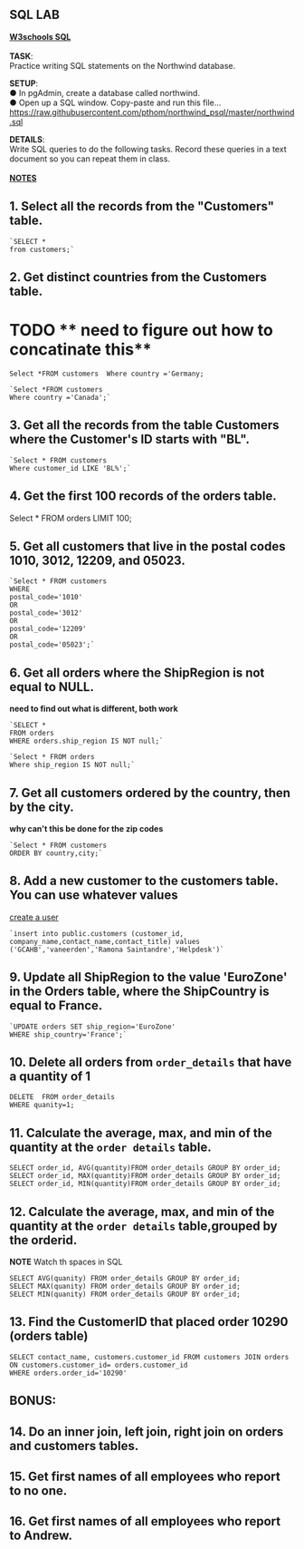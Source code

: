 ## SQL LAB 

**[W3schools SQL](https://www.w3schools.com/sql/default.asp)**<br>  
**TASK**:  
Practice writing SQL statements on the Northwind database. <br> 

**SETUP**:  
● In pgAdmin, create a database called northwind.  
● Open up a SQL window. Copy-paste and run this file...  
https://raw.githubusercontent.com/pthom/northwind_psql/master/northwind.sql  

**DETAILS**:  
Write SQL queries to do the following tasks. Record these queries in a text document so you
can repeat them in class. <br>   
[**NOTES**](https://www.postgresqltutorial.com/postgresql-select/)

## 1. Select all the records from the "Customers" table.   


```pgsql
`SELECT *
from customers;`
```


## 2. Get distinct countries from the Customers table.

# TODO ** need to figure out how to concatinate this**

`Select *FROM customers 
Where country ='Germany;`

```pgsql
`Select *FROM customers 
Where country ='Canada';`
```


## 3. Get all the records from the table Customers where the Customer's ID starts with "BL".  


```pgsql
`Select * FROM customers 
Where customer_id LIKE 'BL%';`
```


## 4. Get the first 100 records of the orders table.  

Select * FROM orders LIMIT 100;

## 5. Get all customers that live in the postal codes 1010, 3012, 12209, and 05023.  


```pgsql
`Select * FROM customers 
WHERE 
postal_code='1010' 
OR
postal_code='3012'
OR
postal_code='12209'
OR
postal_code='05023';`
```



## 6. Get all orders where the ShipRegion is not equal to NULL.    

**need to find out what is different, both work**

```pgsql
`SELECT *
FROM orders
WHERE orders.ship_region IS NOT null;`

`Select * FROM orders
Where ship_region IS NOT null;`
```


## 7. Get all customers ordered by the country, then by the city.  

**why can't this be done for the zip codes**


```pgsql
`Select * FROM customers
ORDER BY country,city;`
```



## 8. Add a new customer to the customers table. You can use whatever values  

[create a user](https://chartio.com/docs/data-sources/faqs/create-a-user-with-pgadmin/)

```pgsql
`insert into public.customers (customer_id, company_name,contact_name,contact_title) values ('GCAHB','vaneerden','Ramona Saintandre','Helpdesk')`
```



## 9. Update all ShipRegion to the value 'EuroZone' in the Orders table, where the ShipCountry is equal to France.  


```pgsql
`UPDATE orders SET ship_region='EuroZone' 
WHERE ship_country='France';`
```

## 10. Delete all orders from `order_details` that have a quantity of 1 


```pgsql
DELETE  FROM order_details 
WHERE quanity=1;
```

## 11. Calculate the average, max, and min of the quantity at the `order details` table.

```pgsql
SELECT order_id, AVG(quantity)FROM order_details GROUP BY order_id;
SELECT order_id, MAX(quantity)FROM order_details GROUP BY order_id;
SELECT order_id, MIN(quantity)FROM order_details GROUP BY order_id;
```

## 12. Calculate the average, max, and min of the quantity at the `order details` table,grouped by the orderid.  

**NOTE** Watch th spaces in SQL
```pgsql
SELECT AVG(quanity) FROM order_details GROUP BY order_id;
SELECT MAX(quanity) FROM order_details GROUP BY order_id; 
SELECT MIN(quanity) FROM order_details GROUP BY order_id;

```

## 13. Find the CustomerID that placed order 10290 (orders table)

  ```pgsql
SELECT contact_name, customers.customer_id FROM customers JOIN orders ON customers.customer_id= orders.customer_id 
WHERE orders.order_id='10290'
```


## BONUS:

## 14. Do an inner join, left join, right join on orders and customers tables.


## 15. Get first names of all employees who report to no one.


## 16. Get first names of all employees who report to Andrew.